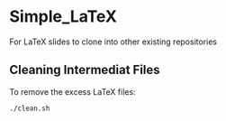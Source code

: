 # Simple_LaTeX
For LaTeX slides to clone into other existing repositories



## Cleaning Intermediat Files
To remove the excess LaTeX files:

```
./clean.sh
```
